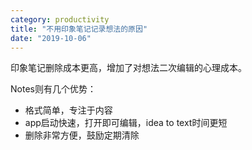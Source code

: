 ```yaml
---
category: productivity
title: "不用印象笔记记录想法的原因"
date: "2019-10-06"
---
```


印象笔记删除成本更高，增加了对想法二次编辑的心理成本。

Notes则有几个优势：

- 格式简单，专注于内容
- app启动快速，打开即可编辑，idea to text时间更短
- 删除非常方便，鼓励定期清除
